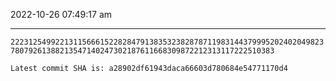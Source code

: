 2022-10-26 07:49:17 am

---

`222312549922131156661522828479138353238287871198314437999520240204982378079261388213547140247302187611668309872212313117222510383`

`Latest commit SHA is: a28902df61943daca66603d780684e54771170d4 `
